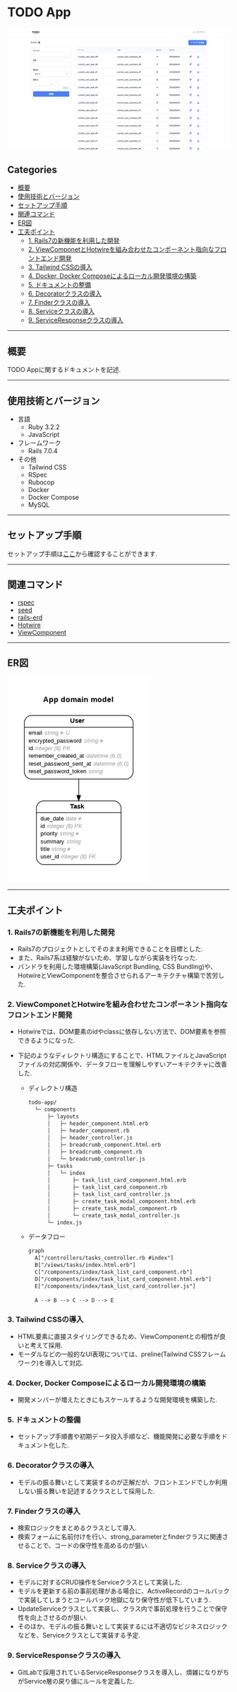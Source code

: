 # TODO App<!-- omit in toc -->

![todo](todo.png)

## Categories<!-- omit in toc -->

- [概要](#概要)
- [使用技術とバージョン](#使用技術とバージョン)
- [セットアップ手順](#セットアップ手順)
- [関連コマンド](#関連コマンド)
- [ER図](#er図)
- [工夫ポイント](#工夫ポイント)
  - [1. Rails7の新機能を利用した開発](#1-rails7の新機能を利用した開発)
  - [2. ViewComponetとHotwireを組み合わせたコンポーネント指向なフロントエンド開発](#2-viewcomponetとhotwireを組み合わせたコンポーネント指向なフロントエンド開発)
  - [3. Tailwind CSSの導入](#3-tailwind-cssの導入)
  - [4. Docker, Docker Composeによるローカル開発環境の構築](#4-docker-docker-composeによるローカル開発環境の構築)
  - [5. ドキュメントの整備](#5-ドキュメントの整備)
  - [6. Decoratorクラスの導入](#6-decoratorクラスの導入)
  - [7. Finderクラスの導入](#7-finderクラスの導入)
  - [8. Serviceクラスの導入](#8-serviceクラスの導入)
  - [9. ServiceResponseクラスの導入](#9-serviceresponseクラスの導入)

---

## 概要

TODO Appに関するドキュメントを記述.

---

## 使用技術とバージョン

- 言語
  - Ruby 3.2.2
  - JavaScript
- フレームワーク
  - Rails 7.0.4
- その他
  - Tailwind CSS
  - RSpec
  - Rubocop
  - Docker
  - Docker Compose
  - MySQL

---

## セットアップ手順

セットアップ手順は[ここ](doc/install/index.md)から確認することができます.

---

## 関連コマンド

- [rspec](doc/test/rspec.md)
- [seed](doc/db/seed.md)
- [rails-erd](doc/db/erd.md)
- [Hotwire](doc/frontend/hotwire.md)
- [ViewComponent](doc/frontend/view_component.md)

---

## ER図

![ERD](/erd.png)

---

## 工夫ポイント

### 1. Rails7の新機能を利用した開発

- Rails7のプロジェクトとしてそのまま利用できることを目標とした.
- また、Rails7系は経験がないため、学習しながら実装を行なった.
- バンドラを利用した環境構築(JavaScript Bundling, CSS Bundling)や、HotwireとViewComponentを整合させられるアーキテクチャ構築で苦労した.

### 2. ViewComponetとHotwireを組み合わせたコンポーネント指向なフロントエンド開発

- Hotwireでは、DOM要素のidやclassに依存しない方法で、DOM要素を参照できるようになった.
- 下記のようなディレクトリ構造にすることで、HTMLファイルとJavaScriptファイルの対応関係や、データフローを理解しやすいアーキテクチャに改善した.

  - ディレクトリ構造

    ```shell
    todo-app/
      └─ components
          ├─ layouts
          │   ├─ header_component.html.erb
          │   ├─ header_component.rb
          │   ├─ header_controller.js
          │   ├─ breadcrumb_component.html.erb
          │   ├─ breadcrumb_component.rb
          │   └─ breadcrumb_controller.js
          ├─ tasks
          │   └─ index
          │       ├─ task_list_card_component.html.erb
          │       ├─ task_list_card_component.rb
          │       ├─ task_list_card_controller.js
          │       ├─ create_task_modal_component.html.erb
          │       ├─ create_task_modal_component.rb
          │       └─ create_task_modal_controller.js
          └─ index.js
    ```

  - データフロー

    ```mermaid
    graph
      A["/controllers/tasks_controller.rb #index"]
      B["/views/tasks/index.html.erb"]
      C["/components/index/task_list_card_component.rb"]
      D["/components/index/task_list_card_component.html.erb"]
      E["/components/index/task_list_card_controller.js"]

      A --> B --> C --> D --> E
    ```

### 3. Tailwind CSSの導入

- HTML要素に直接スタイリングできるため、ViewComponentとの相性が良いと考えて採用.
- モーダルなどの一般的なUI表現については、preline(Tailwind CSSフレームワーク)を導入して対応.

### 4. Docker, Docker Composeによるローカル開発環境の構築

- 開発メンバーが増えたときにもスケールするような開発環境を構築した.

### 5. ドキュメントの整備

- セットアップ手順書や初期データ投入手順など、機能開発に必要な手順をドキュメント化した.

### 6. Decoratorクラスの導入

- モデルの振る舞いとして実装するのが正解だが、フロントエンドでしか利用しない振る舞いを記述するクラスとして採用した.

### 7. Finderクラスの導入

- 検索ロジックをまとめるクラスとして導入.
- 検索フォームに名前付けを行い、strong_parameterとfinderクラスに関連させることで、コードの保守性を高めるのが狙い.

### 8. Serviceクラスの導入

- モデルに対するCRUD操作をServiceクラスとして実装した.
- モデルを更新する前の事前処理がある場合に、ActiveRecordのコールバックで実装してしまうとコールバック地獄になり保守性が低下していまう.
- UpdateServiceクラスとして実装し、クラス内で事前処理を行うことで保守性を向上させるのが狙い.
- そのほか、モデルの振る舞いとして実装するには不適切なビジネスロジックなどを、Serviceクラスとして実装する予定.

### 9. ServiceResponseクラスの導入

- GitLabで採用されているServiceResponseクラスを導入し、煩雑になりがちがService層の戻り値にルールを定義した.
